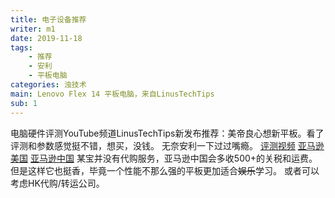 ```yaml
---
title: 电子设备推荐
writer: m1
date: 2019-11-18
tags: 
    - 推荐
    - 安利
    - 平板电脑
categories: 浊技术
main: Lenovo Flex 14 平板电脑，来自LinusTechTips
sub: 1
---
```


电脑硬件评测YouTube频道LinusTechTips新发布推荐：美帝良心想新平板。看了评测和参数感觉挺不错，想买，没钱。
无奈安利一下过过嘴瘾。
[评测视频](https://www.acfun.cn/v/ac11681343)
[亚马逊美国](https://www.amazon.com/Lenovo-Convertible-Touchscreen-Processor-81SS000DUS/dp/B07TWHYTSQ)
[亚马逊中国](https://www.amazon.cn/dp/B07TWHYTSQ/ref=lp_106200071_1_3)
某宝并没有代购服务，亚马逊中国会多收500+的关税和运费。但是这样它也挺香，毕竟一个性能不那么强的平板更加适合~~娱乐~~学习。
或者可以考虑HK代购/转运公司。